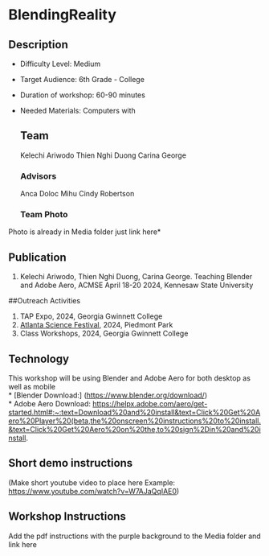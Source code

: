 # BlendingReality

## Description
* Difficulty Level: Medium
* Target Audience: 6th Grade - College
* Duration of workshop: 60-90 minutes
* Needed Materials: Computers with

  ## Team
  Kelechi Ariwodo
  Thien Nghi Duong
  Carina George
  
  ### Advisors
  Anca Doloc Mihu
  Cindy Robertson

  ### Team Photo
Photo is already in Media folder just link here*

  ## Publication
  1. Kelechi Ariwodo, Thien Nghi Duong, Carina George. Teaching Blender and Adobe Aero, ACMSE April 18-20 2024, Kennesaw State University

 ##Outreach Activities
 1. TAP Expo, 2024, Georgia Gwinnett College
 2. [Atlanta Science Festival](https://www.atlantasciencefestival.org), 2024, Piedmont Park
 3. Class Workshops, 2024, Georgia Gwinnett College
    
  ## Technology
  This workshop will be using Blender and Adobe Aero for both desktop as well as mobile </br>
    * [Blender Download:] (https://www.blender.org/download/) </br>
    * Adobe Aero Download: https://helpx.adobe.com/aero/get-started.html#:~:text=Download%20and%20install&text=Click%20Get%20Aero%20Player%20(beta,the%20onscreen%20instructions%20to%20install.&text=Click%20Get%20Aero%20on%20the,to%20sign%2Din%20and%20install.

## Short demo instructions
(Make short youtube video to place here 
Example: https://www.youtube.com/watch?v=W7AJaQqIAE0)
 
## Workshop Instructions
Add the pdf instructions with the purple background to the Media folder and link here
      

